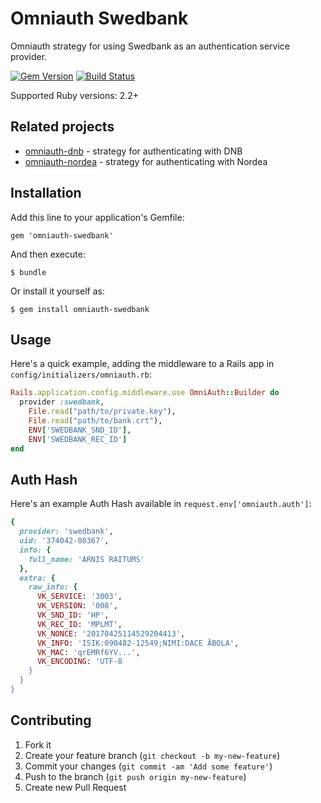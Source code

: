 # Omniauth Swedbank

Omniauth strategy for using Swedbank as an authentication service provider.

[![Gem Version](https://badge.fury.io/rb/omniauth-swedbank.png)](http://badge.fury.io/rb/omniauth-swedbank)
[![Build Status](https://travis-ci.org/mak-it/omniauth-swedbank.svg?branch=master)](https://travis-ci.org/mak-it/omniauth-swedbank)

Supported Ruby versions: 2.2+

## Related projects

- [omniauth-dnb](https://github.com/mak-it/omniauth-dnb) - strategy for authenticating with DNB
- [omniauth-nordea](https://github.com/mak-it/omniauth-nordea) - strategy for authenticating with Nordea


## Installation

Add this line to your application's Gemfile:

    gem 'omniauth-swedbank'

And then execute:

    $ bundle

Or install it yourself as:

    $ gem install omniauth-swedbank

## Usage

Here's a quick example, adding the middleware to a Rails app
in `config/initializers/omniauth.rb`:

```ruby
Rails.application.config.middleware.use OmniAuth::Builder do
  provider :swedbank,
    File.read("path/to/private.key"),
    File.read("path/to/bank.crt"),
    ENV['SWEDBANK_SND_ID'],
    ENV['SWEDBANK_REC_ID']
end
```

## Auth Hash

Here's an example Auth Hash available in `request.env['omniauth.auth']`:

```ruby
{
  provider: 'swedbank',
  uid: '374042-80367',
  info: {
    full_name: 'ARNIS RAITUMS'
  },
  extra: {
    raw_info: {
      VK_SERVICE: '3003',
      VK_VERSION: '008',
      VK_SND_ID: 'HP',
      VK_REC_ID: 'MPLMT',
      VK_NONCE: '20170425114529204413',
      VK_INFO: 'ISIK:090482-12549;NIMI:DACE ĀBOLA',
      VK_MAC: 'qrEMRf6YV...',
      VK_ENCODING: 'UTF-8
    }
  }
}
```

## Contributing

1. Fork it
2. Create your feature branch (`git checkout -b my-new-feature`)
3. Commit your changes (`git commit -am 'Add some feature'`)
4. Push to the branch (`git push origin my-new-feature`)
5. Create new Pull Request
